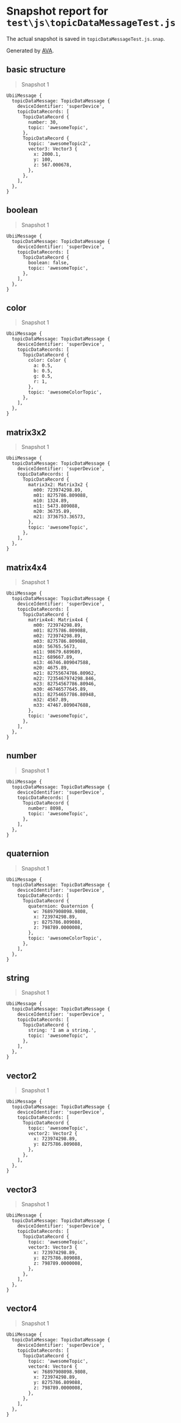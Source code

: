 # Snapshot report for `test\js\topicDataMessageTest.js`

The actual snapshot is saved in `topicDataMessageTest.js.snap`.

Generated by [AVA](https://ava.li).

## basic structure

> Snapshot 1

    UbiiMessage {
      topicDataMessage: TopicDataMessage {
        deviceIdentifier: 'superDevice',
        topicDataRecords: [
          TopicDataRecord {
            number: 30,
            topic: 'awesomeTopic',
          },
          TopicDataRecord {
            topic: 'awesomeTopic2',
            vector3: Vector3 {
              x: 2000.1,
              y: 100,
              z: 567.000678,
            },
          },
        ],
      },
    }

## boolean

> Snapshot 1

    UbiiMessage {
      topicDataMessage: TopicDataMessage {
        deviceIdentifier: 'superDevice',
        topicDataRecords: [
          TopicDataRecord {
            boolean: false,
            topic: 'awesomeTopic',
          },
        ],
      },
    }

## color

> Snapshot 1

    UbiiMessage {
      topicDataMessage: TopicDataMessage {
        deviceIdentifier: 'superDevice',
        topicDataRecords: [
          TopicDataRecord {
            color: Color {
              a: 0.5,
              b: 0.5,
              g: 0.5,
              r: 1,
            },
            topic: 'awesomeColorTopic',
          },
        ],
      },
    }

## matrix3x2

> Snapshot 1

    UbiiMessage {
      topicDataMessage: TopicDataMessage {
        deviceIdentifier: 'superDevice',
        topicDataRecords: [
          TopicDataRecord {
            matrix3x2: Matrix3x2 {
              m00: 723974298.89,
              m01: 8275786.809088,
              m10: 1324.89,
              m11: 5473.809088,
              m20: 36735.89,
              m21: 3736753.36573,
            },
            topic: 'awesomeTopic',
          },
        ],
      },
    }

## matrix4x4

> Snapshot 1

    UbiiMessage {
      topicDataMessage: TopicDataMessage {
        deviceIdentifier: 'superDevice',
        topicDataRecords: [
          TopicDataRecord {
            matrix4x4: Matrix4x4 {
              m00: 723974298.89,
              m01: 8275786.809088,
              m02: 723974298.89,
              m03: 8275786.809088,
              m10: 56765.5673,
              m11: 98679.689689,
              m12: 689667.89,
              m13: 46746.809047588,
              m20: 4675.89,
              m21: 82755674786.80962,
              m22: 7235467974298.846,
              m23: 82754567786.80946,
              m30: 46746577645.89,
              m31: 82754657786.80948,
              m32: 4567.89,
              m33: 47467.809047688,
            },
            topic: 'awesomeTopic',
          },
        ],
      },
    }

## number

> Snapshot 1

    UbiiMessage {
      topicDataMessage: TopicDataMessage {
        deviceIdentifier: 'superDevice',
        topicDataRecords: [
          TopicDataRecord {
            number: 8098,
            topic: 'awesomeTopic',
          },
        ],
      },
    }

## quaternion

> Snapshot 1

    UbiiMessage {
      topicDataMessage: TopicDataMessage {
        deviceIdentifier: 'superDevice',
        topicDataRecords: [
          TopicDataRecord {
            quaternion: Quaternion {
              w: 76897908098.9808,
              x: 723974298.89,
              y: 8275786.809088,
              z: 798789.0000008,
            },
            topic: 'awesomeColorTopic',
          },
        ],
      },
    }

## string

> Snapshot 1

    UbiiMessage {
      topicDataMessage: TopicDataMessage {
        deviceIdentifier: 'superDevice',
        topicDataRecords: [
          TopicDataRecord {
            string: 'I am a string.',
            topic: 'awesomeTopic',
          },
        ],
      },
    }

## vector2

> Snapshot 1

    UbiiMessage {
      topicDataMessage: TopicDataMessage {
        deviceIdentifier: 'superDevice',
        topicDataRecords: [
          TopicDataRecord {
            topic: 'awesomeTopic',
            vector2: Vector2 {
              x: 723974298.89,
              y: 8275786.809088,
            },
          },
        ],
      },
    }

## vector3

> Snapshot 1

    UbiiMessage {
      topicDataMessage: TopicDataMessage {
        deviceIdentifier: 'superDevice',
        topicDataRecords: [
          TopicDataRecord {
            topic: 'awesomeTopic',
            vector3: Vector3 {
              x: 723974298.89,
              y: 8275786.809088,
              z: 798789.0000008,
            },
          },
        ],
      },
    }

## vector4

> Snapshot 1

    UbiiMessage {
      topicDataMessage: TopicDataMessage {
        deviceIdentifier: 'superDevice',
        topicDataRecords: [
          TopicDataRecord {
            topic: 'awesomeTopic',
            vector4: Vector4 {
              w: 76897908098.9808,
              x: 723974298.89,
              y: 8275786.809088,
              z: 798789.0000008,
            },
          },
        ],
      },
    }
